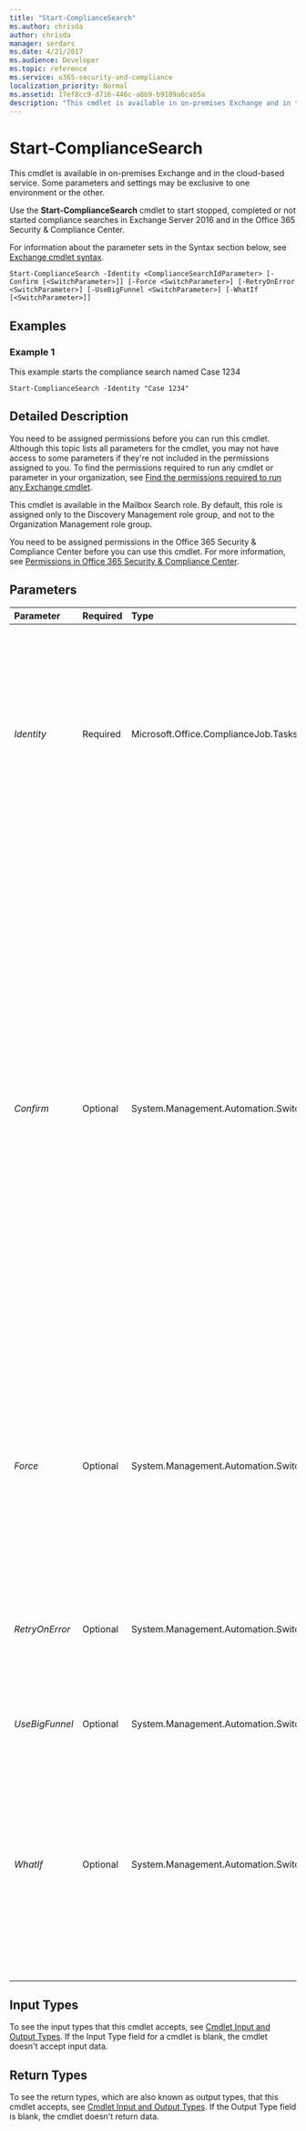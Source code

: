 ```yaml
---
title: "Start-ComplianceSearch"
ms.author: chrisda
author: chrisda
manager: serdars
ms.date: 4/21/2017
ms.audience: Developer
ms.topic: reference
ms.service: o365-security-and-compliance
localization_priority: Normal
ms.assetid: 17ef8cc9-d716-446c-a8b9-b9109a6cab5a
description: "This cmdlet is available in on-premises Exchange and in the cloud-based service. Some parameters and settings may be exclusive to one environment or the other."
---
```


# Start-ComplianceSearch

This cmdlet is available in on-premises Exchange and in the cloud-based service. Some parameters and settings may be exclusive to one environment or the other. 
  
Use the **Start-ComplianceSearch** cmdlet to start stopped, completed or not started compliance searches in Exchange Server 2016 and in the Office 365 Security &amp; Compliance Center.
  
For information about the parameter sets in the Syntax section below, see [Exchange cmdlet syntax](https://technet.microsoft.com/library/bb123552.aspx). 
  
```
Start-ComplianceSearch -Identity <ComplianceSearchIdParameter> [-Confirm [<SwitchParameter>]] [-Force <SwitchParameter>] [-RetryOnError <SwitchParameter>] [-UseBigFunnel <SwitchParameter>] [-WhatIf [<SwitchParameter>]]

```

## Examples
<a name="Examples"> </a>

### Example 1

This example starts the compliance search named Case 1234
  
```
Start-ComplianceSearch -Identity "Case 1234"
```

## Detailed Description
<a name="DetailedDescription"> </a>

You need to be assigned permissions before you can run this cmdlet. Although this topic lists all parameters for the cmdlet, you may not have access to some parameters if they're not included in the permissions assigned to you. To find the permissions required to run any cmdlet or parameter in your organization, see [Find the permissions required to run any Exchange cmdlet](https://technet.microsoft.com/library/mt432940.aspx). 
  
This cmdlet is available in the Mailbox Search role. By default, this role is assigned only to the Discovery Management role group, and not to the Organization Management role group. 
  
You need to be assigned permissions in the Office 365 Security &amp; Compliance Center before you can use this cmdlet. For more information, see [Permissions in Office 365 Security &amp; Compliance Center](https://go.microsoft.com/fwlink/p/?LinkId=511920). 
  
## Parameters
<a name="DetailedDescription"> </a>

|**Parameter**|**Required**|**Type**|**Description**|
|:-----|:-----|:-----|:-----|
| _Identity_ <br/> |Required  <br/> |Microsoft.Office.ComplianceJob.Tasks.ComplianceSearchIdParameter  <br/> | The _Identity_ parameter specifies the compliance search that you want to start. <br/>  You can use any value that uniquely identifies the compliance search. For example: <br/>  Name <br/>  `JobRunId` (GUID) <br/>  You can find these values by running the command `Get-ComplianceSearch | Format-Table -Auto Name,JobRunId,Status` <br/> |
| _Confirm_ <br/> |Optional  <br/> |System.Management.Automation.SwitchParameter  <br/> | The _Confirm_ switch specifies whether to show or hide the confirmation prompt. How this switch affects the cmdlet depends on if the cmdlet requires confirmation before proceeding. <br/>  Destructive cmdlets (for example, **Remove-\*** cmdlets) have a built-in pause that forces you to acknowledge the command before proceeding. For these cmdlets, you can skip the confirmation prompt by using this exact syntax: `-Confirm:$false`.  <br/>  Most other cmdlets (for example, **New-\*** and **Set-\*** cmdlets) don't have a built-in pause. For these cmdlets, specifying the _Confirm_ switch without a value introduces a pause that forces you acknowledge the command before proceeding. <br/> |
| _Force_ <br/> |Optional  <br/> |System.Management.Automation.SwitchParameter  <br/> |The  _Force_ switch specifies whether to suppress warning or confirmation messages. You can use this switch to run tasks programmatically where prompting for administrative input is inappropriate. You don't need to specify a value with this switch. <br/> |
| _RetryOnError_ <br/> |Optional  <br/> |System.Management.Automation.SwitchParameter  <br/> |The  _RetryOnError_ switch specifies whether to retry the search on any items that failed without re-running the entire search all over again. You don't need to specify a value with this switch. <br/> |
| _UseBigFunnel_ <br/> |Optional  <br/> |System.Management.Automation.SwitchParameter  <br/> |This parameter is reserved for internal Microsoft use.  <br/> |
| _WhatIf_ <br/> |Optional  <br/> |System.Management.Automation.SwitchParameter  <br/> |This parameter doesn't work in the Office 365 Security &amp; Compliance Center.  <br/> The  _WhatIf_ switch simulates the actions of the command. You can use this switch to view the changes that would occur without actually applying those changes. You don't need to specify a value with this switch. <br/> |
   
## Input Types
<a name="InputTypes"> </a>

To see the input types that this cmdlet accepts, see [Cmdlet Input and Output Types](http://go.microsoft.com/fwlink/p/?linkId=616387). If the Input Type field for a cmdlet is blank, the cmdlet doesn't accept input data. 
  
## Return Types
<a name="ReturnTypes"> </a>

To see the return types, which are also known as output types, that this cmdlet accepts, see [Cmdlet Input and Output Types](http://go.microsoft.com/fwlink/p/?linkId=616387). If the Output Type field is blank, the cmdlet doesn't return data. 
  

